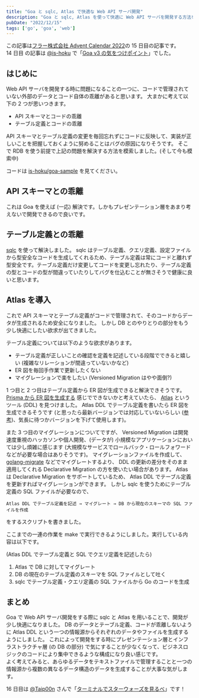 ```yaml
---
title: "Goa と sqlc, Atlas で快適な Web API サーバ開発"
description: "Goa と sqlc, Atlas を使って快適に Web API サーバを開発する方法を模索したことについてです。"
pubDate: "2022/12/15"
tags: ['go', 'goa', 'web']
---
```


この記事は[フラー株式会社 Advent Calendar 2022](https://qiita.com/advent-calendar/2022/fuller-inc)の 15 日目の記事です。  
14 日目 の記事は [@is-hoku](https://hokuishi.be/about) で「[Goa v3 の気をつけポイント](https://hokuishi.be/blog/goav3-points)」でした。

## はじめに

Web API サーバを開発する時に問題になることの一つに、コードで管理されていない外部のデータとコード自体の乖離があると思います。
大まかに考えて以下の 2 つが思いつきます。

-   API スキーマとコードの乖離
-   テーブル定義とコードの乖離

API スキーマとテーブル定義の変更を毎回忘れずにコードに反映して、実装が正しいことを把握しておくように努めることはバグの原因になりそうです。
そこで RDB を使う前提で上記の問題を解決する方法を模索しました。(そして今も模索中)

コードは [is-hoku/goa-sample](https://github.com/is-hoku/goa-sample) を見てください。

## API スキーマとの乖離

これは Goa を使えば (一応) 解決です。しかもプレゼンテーション層をあまり考えないで開発できるので良いです。

## テーブル定義との乖離

[sqlc](https://github.com/kyleconroy/sqlc) を使って解決しました。
sqlc はテーブル定義、クエリ定義、設定ファイルから型安全なコードを生成してくれるため、テーブル定義は常にコードと離れず型安全です。テーブル定義だけ変更してコードを変更し忘れたり、テーブル定義の型とコードの型が間違っていたりしてバグを仕込むことが無さそうで健康に良いと思います。

## Atlas を導入

これで API スキーマとテーブル定義がコードで管理されて、そのコードからデータが生成されるため安全になりました。
しかし DB とのやりとりの部分をもう少し快適にしたい欲求が出てきました。

テーブル定義については以下のような欲求があります。

-   テーブル定義が正しいことの確認を定義を記述している段階でできると嬉しい (複雑なリレーションが間違っていないかなど)
-   ER 図を毎回手作業で更新したくない
-   マイグレーションで楽をしたい (Versioned Migration はやや面倒?)

1 つ目と 2 つ目はテーブル定義から ER 図が生成できると解決できそうです。
[Prisma から ER 図を生成する](https://github.com/keonik/prisma-erd-generator) 感じでできないかと考えていたら、 [Atlas](https://atlasgo.io/) というツール (DDL) を見つけました。
Atlas DDL でテーブル定義を書いたら ER 図を生成できるそうです (と思ったら最新バージョンでは対応していないらしい ([参考](https://atlasgo.io/ui/intro))、気長に待つかバージョンを下げて使用します)。

また 3 つ目のマイグレーションについてですが、 Versioned Migration は開発速度重視のハッカソンや個人開発、(データが) 小規模なアプリケーションにおいては少し煩雑に感じます (大規模なサービスでロールバック・ロールフォワードなどが必要な場合はありそうです)。
マイグレーションファイルを作成して、 [golang-migrate](https://github.com/golang-migrate/migrate) などでマイグレートするより、 DDL の更新の差分をそのまま適用してくれる Declarative Migration の方を使いたい場合があります。
Atlas は Declarative Migration をサポートしているため、 Atlas DDL でテーブル定義を更新すればマイグレーションができます。
しかし sqlc を使うためにテーブル定義の SQL ファイルが必要なので、

`Atlas DDL でテーブル定義を記述 → マイグレート → DB から現在のスキーマの SQL ファイルを作成`

をするスクリプトを書きました。

ここまでの一連の作業を make で実行できるようにしました。実行している内容は以下です。

(Atlas DDL でテーブル定義と SQL でクエリ定義を記述したら)

1. Atlas で DB に対してマイグレート
2. DB の現在のテーブル定義のスキーマを SQL ファイルとして吐く
3. sqlc でテーブル定義・クエリ定義の SQL ファイルから Go のコードを生成

## まとめ

Goa で Web API サーバ開発をする際に sqlc と Atlas を用いることで、開発が少し快適になりました。
DB のデータとテーブル定義、コードが乖離しないように Atlas DDL という一つの情報源からそれぞれのデータやファイルを生成するようにしました。
これによって開発をする時にプレゼンテーション層とインフラストラクチャ層 (の DB の部分) で気にすることが少なくなって、ビジネスロジックのコードにより集中できるような構成になり良い感じです。  
よく考えてみると、あらゆるデータをテキストファイルで管理することと一つの情報源から複数の異なるデータ構造のデータを生成することが大事な気がします。

16 日目は [@Taip00n](https://qiita.com/Taip00n) さんで「[ターミナルでスターウォーズを見るべ](https://qiita.com/Taip00n/items/43490d04335bfe0e2bf6)」です！

